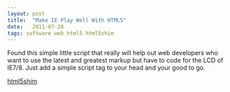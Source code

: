 ```yaml
---
layout: post
title:  "Make IE Play Well With HTML5"
date:   2011-07-28
tags: software web html5 html5shim
---
```

Found this simple little script that really will help out web developers who want to use the latest and greatest markup but have to code for the LCD of IE7/8. Just add a simple script tag to your head and your good to go.

[html5shim](http://code.google.com/p/html5shim/)
